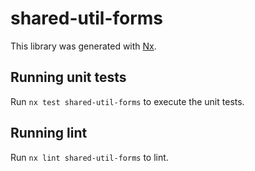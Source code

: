# shared-util-forms

This library was generated with [Nx](https://nx.dev).

## Running unit tests

Run `nx test shared-util-forms` to execute the unit tests.

## Running lint

Run `nx lint shared-util-forms` to lint.
